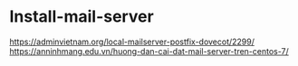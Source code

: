 # Install-mail-server

https://adminvietnam.org/local-mailserver-postfix-dovecot/2299/
https://anninhmang.edu.vn/huong-dan-cai-dat-mail-server-tren-centos-7/
